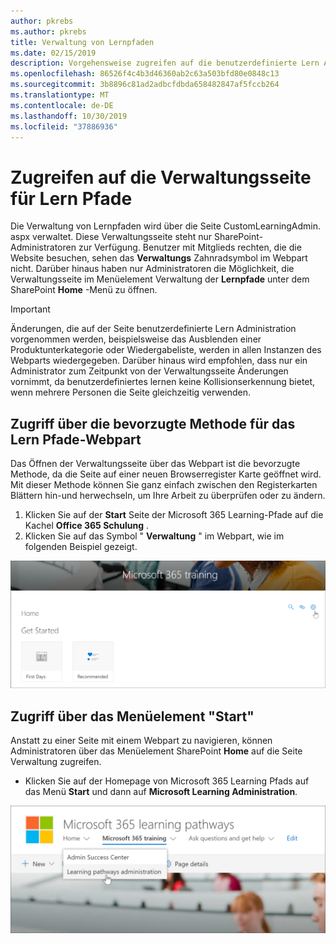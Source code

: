 ```yaml
---
author: pkrebs
ms.author: pkrebs
title: Verwaltung von Lernpfaden
ms.date: 02/15/2019
description: Vorgehensweise zugreifen auf die benutzerdefinierte Lern Administratorseite über das Webpart oder das Menü
ms.openlocfilehash: 86526f4c4b3d46360ab2c63a503bfd80e0848c13
ms.sourcegitcommit: 3b8896c81ad2adbcfdbda658482847af5fccb264
ms.translationtype: MT
ms.contentlocale: de-DE
ms.lasthandoff: 10/30/2019
ms.locfileid: "37886936"
---
```

# <a name="access-the-learning-pathways-administration-page"></a>Zugreifen auf die Verwaltungsseite für Lern Pfade

Die Verwaltung von Lernpfaden wird über die Seite CustomLearningAdmin. aspx verwaltet. Diese Verwaltungsseite steht nur SharePoint-Administratoren zur Verfügung. Benutzer mit Mitglieds rechten, die die Website besuchen, sehen das **Verwaltungs** Zahnradsymbol im Webpart nicht. Darüber hinaus haben nur Administratoren die Möglichkeit, die Verwaltungsseite im Menüelement Verwaltung der **Lernpfade** unter dem SharePoint **Home** -Menü zu öffnen. 

> [!IMPORTANT]
> Änderungen, die auf der Seite benutzerdefinierte Lern Administration vorgenommen werden, beispielsweise das Ausblenden einer Produktunterkategorie oder Wiedergabeliste, werden in allen Instanzen des Webparts wiedergegeben. Darüber hinaus wird empfohlen, dass nur ein Administrator zum Zeitpunkt von der Verwaltungsseite Änderungen vornimmt, da benutzerdefiniertes lernen keine Kollisionserkennung bietet, wenn mehrere Personen die Seite gleichzeitig verwenden.  

## <a name="access-from-the-learning-pathways-web-part---preferred-method"></a>Zugriff über die bevorzugte Methode für das Lern Pfade-Webpart
Das Öffnen der Verwaltungsseite über das Webpart ist die bevorzugte Methode, da die Seite auf einer neuen Browserregister Karte geöffnet wird. Mit dieser Methode können Sie ganz einfach zwischen den Registerkarten Blättern hin-und herwechseln, um Ihre Arbeit zu überprüfen oder zu ändern.  

1. Klicken Sie auf der **Start** Seite der Microsoft 365 Learning-Pfade auf die Kachel **Office 365 Schulung** .
2. Klicken Sie auf das Symbol " **Verwaltung** " im Webpart, wie im folgenden Beispiel gezeigt.  

![CG-adminaccbtn. png](media/cg-adminaccbtn.png)

## <a name="access-from-the-home-menu-item"></a>Zugriff über das Menüelement "Start"
Anstatt zu einer Seite mit einem Webpart zu navigieren, können Administratoren über das Menüelement SharePoint **Home** auf die Seite Verwaltung zugreifen. 

- Klicken Sie auf der Homepage von Microsoft 365 Learning Pfads auf das Menü **Start** und dann auf **Microsoft Learning Administration**.

![CG-adminaccmenu. png](media/cg-adminaccmenu.png)
